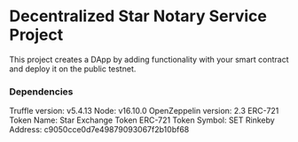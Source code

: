 # Decentralized Star Notary Service Project
This project creates a DApp by adding functionality with your smart contract and deploy it on the public testnet.

### Dependencies

Truffle version: v5.4.13
Node: v16.10.0
OpenZeppelin version:  2.3
ERC-721 Token Name: Star Exchange Token
ERC-721 Token Symbol: SET
Rinkeby Address: c9050cce0d7e49879093067f2b10bf68